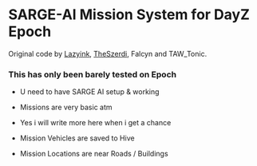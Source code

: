 SARGE-AI Mission System for DayZ Epoch
=============
Original code by <a href="https://github.com/lazyink/DayZ-Missions">Lazyink</a>, <a href="https://github.com/theszerdi">TheSzerdi</a>, Falcyn and TAW_Tonic.

<h3>This has only been barely tested on Epoch</h3>  

 * U need to have SARGE AI setup & working
 
 * Missions are very basic atm
 
 * Yes i will write more here when i get a chance

 * Mission Vehicles are saved to Hive
 
 * Mission Locations are near Roads / Buildings